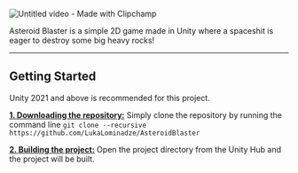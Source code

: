 ![Untitled video - Made with Clipchamp](https://github.com/LukaLominadze/AsteroidBlaster/assets/142942110/fc7d3964-750e-46d9-8550-910248e087dc)

Asteroid Blaster is a simple 2D game made in Unity where a spaceshit is eager to destroy some big heavy rocks!
***

## Getting Started
Unity 2021 and above is recommended for this project.

<ins>**1. Downloading the repository:**</ins>
Simply clone the repository by running the command line ```git clone --recursive https://github.com/LukaLominadze/AsteroidBlaster```

<ins>**2. Building the project:**</ins>
Open the project directory from the Unity Hub and the project will be built.
